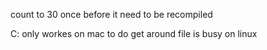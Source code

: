 count to 30 once before it need to be recompiled

C: only workes on mac
to do
get around file is busy on linux

